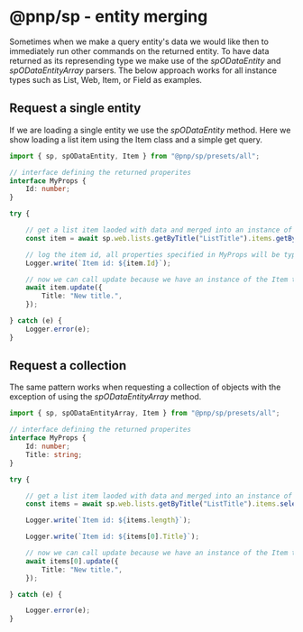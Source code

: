 # @pnp/sp - entity merging

Sometimes when we make a query entity's data we would like then to immediately run other commands on the returned entity. To have data returned as its represending type we make use of the _spODataEntity_ and _spODataEntityArray_ parsers. The below approach works for all instance types such as List, Web, Item, or Field as examples.

## Request a single entity

If we are loading a single entity we use the _spODataEntity_ method. Here we show loading a list item using the Item class and a simple get query.

```TypeScript
import { sp, spODataEntity, Item } from "@pnp/sp/presets/all";

// interface defining the returned properites
interface MyProps {
    Id: number;
}

try {

    // get a list item laoded with data and merged into an instance of Item
    const item = await sp.web.lists.getByTitle("ListTitle").items.getById(1).get(spODataEntity<Item, MyProps>(Item));

    // log the item id, all properties specified in MyProps will be type checked
    Logger.write(`Item id: ${item.Id}`);

    // now we can call update because we have an instance of the Item type to work with as well
    await item.update({
        Title: "New title.",
    });

} catch (e) {
    Logger.error(e);
}
```

## Request a collection

The same pattern works when requesting a collection of objects with the exception of using the _spODataEntityArray_ method.

```TypeScript
import { sp, spODataEntityArray, Item } from "@pnp/sp/presets/all";

// interface defining the returned properites
interface MyProps {
    Id: number;
    Title: string;
}

try {

    // get a list item laoded with data and merged into an instance of Item
    const items = await sp.web.lists.getByTitle("ListTitle").items.select("Id", "Title").get(spODataEntityArray<Item, MyProps>(Item));

    Logger.write(`Item id: ${items.length}`);

    Logger.write(`Item id: ${items[0].Title}`);

    // now we can call update because we have an instance of the Item type to work with as well
    await items[0].update({
        Title: "New title.",
    });

} catch (e) {

    Logger.error(e);
}
```
